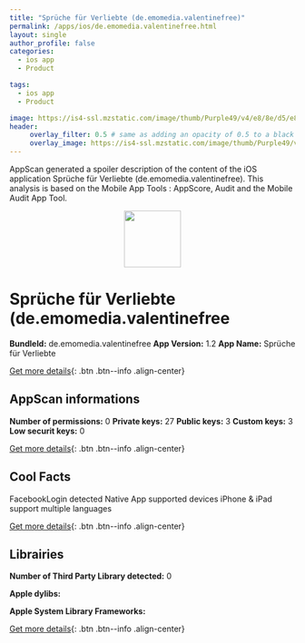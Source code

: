 ```yaml
---
title: "Sprüche für Verliebte (de.emomedia.valentinefree)"
permalink: /apps/ios/de.emomedia.valentinefree.html
layout: single
author_profile: false
categories: 
  - ios app 
  - Product 

tags: 
  - ios app 
  - Product 

image: https://is4-ssl.mzstatic.com/image/thumb/Purple49/v4/e8/8e/d5/e88ed537-770b-398e-3780-98b27d532373/mzl.nbjxmwoy.png/512x512bb.jpg
header: 
     overlay_filter: 0.5 # same as adding an opacity of 0.5 to a black background
     overlay_image: https://is4-ssl.mzstatic.com/image/thumb/Purple49/v4/e8/8e/d5/e88ed537-770b-398e-3780-98b27d532373/mzl.nbjxmwoy.png/512x512bb.jpg
---
```

AppScan generated a spoiler description of the content of the iOS application Sprüche für Verliebte (de.emomedia.valentinefree). This analysis is based on the Mobile App Tools : AppScore, Audit and the Mobile Audit App Tool.

  
  
<div style="text-align: center;"><img src="https://is4-ssl.mzstatic.com/image/thumb/Purple49/v4/e8/8e/d5/e88ed537-770b-398e-3780-98b27d532373/mzl.nbjxmwoy.png/512x512bb.jpg" width="100" height="100"></div>  
  
# Sprüche für Verliebte (de.emomedia.valentinefree

**BundleId:** de.emomedia.valentinefree
**App Version:** 1.2
**App Name:** Sprüche für Verliebte


[Get more details](/pricing.html){: .btn .btn--info .align-center}  
  
## AppScan informations 

**Number of permissions:** 0
**Private keys:** 27
**Public keys:** 3
**Custom keys:** 3
**Low securit keys:** 0
  
[Get more details](/pricing.html){: .btn .btn--info .align-center}

## Cool Facts

FacebookLogin detected
Native App
supported devices iPhone & iPad
support multiple languages
  
[Get more details](/pricing.html){: .btn .btn--info .align-center}

## Librairies 
**Number of Third Party Library detected:** 0

**Apple dylibs:**


**Apple System Library Frameworks:**


  
[Get more details](/pricing.html){: .btn .btn--info .align-center}

